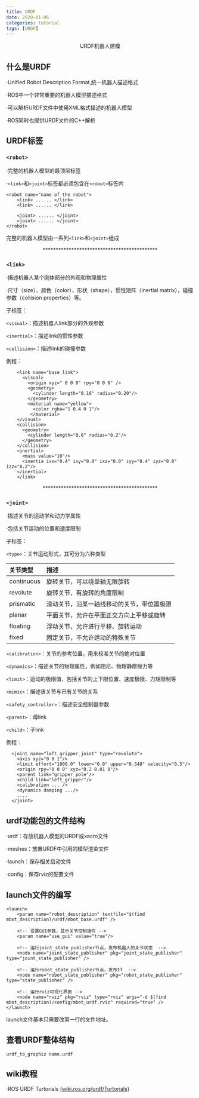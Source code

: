 ```yaml
---
title: URDF
date: 2020-01-06
categories: tutorial
tags: [URDF]
---
```


<center>URDF机器人建模</center>

<!-- more -->


## 什么是URDF

·Unified Robot Description Format,统一机器人描述格式

·ROS中一个非常重要的机器人模型描述格式

·可以解析URDF文件中使用XML格式描述的机器人模型

·ROS同时也提供URDF文件的C++解析

## URDF标签

### `<robot>`

·完整的机器人模型的最顶层标签

·`<link>`和`<joint>`标签都必须包含在`<robot>`标签内


```
<robot name="name of the robot">
	<link> ...... </link>
	<link> ...... </link>

	<joint> ...... </joint>
	<joint> ...... </joint>
</robot>
```

完整的机器人模型由一系列`<link>`和`<joint>`组成

<center>********************************************</center>

### `<link>`

·描述机器人某个刚体部分的外观和物理属性

·尺寸（size）、颜色（color），形状（shape），惯性矩阵（inertial matrix），碰撞参数（collision properties）等。

子标签：

`<visual>`：描述机器人link部分的外观参数

`<inertial>`：描述link的惯性参数

`<collision>`：描述link的碰撞参数

例程：

```
    <link name="base_link">
      <visual>
        <origin xyz=" 0 0 0" rpy="0 0 0" />
        <geometry>
          <cylinder length="0.16" radius="0.20"/>
        </geometry>
        <material name="yellow">
          <color rgba="1 0.4 0 1"/>
         </material>
    </visual>
    <collision>
      <geometry>
        <cylinder length="0.6" radius="0.2"/>
      </geometry>
    </collision>
    <inertial>
      <mass value="10"/>
      <inertia ixx="0.4" ixy="0.0" ixz="0.0" iyy="0.4" iyz="0.0" izz="0.2"/>
    </inertial>
    </link>
```

<center>********************************************</center>

### `<joint>`

·描述关节的运动学和动力学属性

·包括关节运动的位置和速度限制

子标签：

`<type>`：关节运动形式，其可分为六种类型

|关节类型|描述|
|:--|:--|
| continuous | 旋转关节，可以绕单轴无限旋转 |
| revolute | 旋转关节，有旋转的角度限制 |
| prismatic | 滑动关节，沿某一轴线移动的关节，带位置极限 |
| planar | 平面关节，允许在平面正交方向上平移或旋转 |
| floating | 浮动关节，允许进行平移、旋转运动 |
| fixed | 固定关节，不允许运动的特殊关节 |

`<calibration>`：关节的参考位置，用来校准关节的绝对位置

`<dynamics>`：描述关节的物理属性，例如阻尼、物理静摩擦力等

`<limit>`：运动的极限值，包括关节的上下限位置、速度极限、力矩限制等

`<mimic>`：描述该关节与已有关节的关系

`<safety_controller>`：描述安全控制器参数

`<parent>`：母link

`<child>`：子link

例程：

```
  <joint name="left_gripper_joint" type="revolute">
    <axis xyz="0 0 1"/>
    <limit effort="1000.0" lower="0.0" upper="0.548" velocity="0.5"/>
    <origin rpy="0 0 0" xyz="0.2 0.01 0"/>
    <parent link="gripper_pole"/>
    <child link="left_gripper"/>
    <calibration ... />
    <dynamics damping .../>
    ....
  </joint>
```

## urdf功能包的文件结构

·urdf：存放机器人模型的URDF或xacro文件

·meshes：放置URDF中引用的模型渲染文件

·launch：保存相关启动文件

·config：保存rviz的配置文件

## launch文件的编写

```
<launch>
	<param name="robot_description" textfile="$(find mbot_description)/urdf/mbot_base.urdf" />

	<!-- 设置GUI参数，显示关节控制插件 -->
	<param name="use_gui" value="true"/>
	
	<!-- 运行joint_state_publisher节点，发布机器人的关节状态  -->
	<node name="joint_state_publisher" pkg="joint_state_publisher" type="joint_state_publisher" />
	
	<!-- 运行robot_state_publisher节点，发布tf  -->
	<node name="robot_state_publisher" pkg="robot_state_publisher" type="state_publisher" />
	
	<!-- 运行rviz可视化界面 -->
	<node name="rviz" pkg="rviz" type="rviz" args="-d $(find mbot_description)/config/mbot_urdf.rviz" required="true" />
</launch>
```

launch文件基本只需要改第一行的文件地址。

## 查看URDF整体结构

```
urdf_to_graphiz name.urdf
```

## wiki教程

·ROS URDF Turtorials
[(wiki.ros.org/urdf/Turtorials)](http://wiki.ros.org/urdf/Turtorials)
